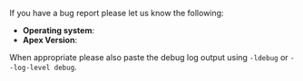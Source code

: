 
If you have a bug report please let us know the following:

  - __Operating system__:
  - __Apex Version__:

When appropriate please also paste the debug log output using `-ldebug` or `--log-level debug`.
